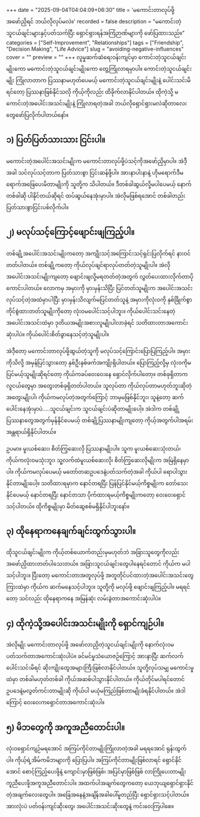 +++
date = "2025-09-04T04:04:09+06:30"
title = 'မကောင်းတာလုပ်ဖို့ အဖော်ညှိရင် ဘယ်လိုလုပ်မလဲ။'
recorded = false
description = "မကောင်းတဲ့သူငယ်ချင်းများနှင့်ပတ်သက်ပြီး ရှောင်ရှားရန်အကြံဉာဏ်များကို ဖော်ပြထားသည်။"
categories = ["Self-Improvement", "Relationships"]
tags = ["Friendship", "Decision Making", "Life Advice"]
slug = "avoiding-negative-influences"
cover = ""
preview = ""
+++
လူမှုဆက်ဆံရေးဝန်းကျင်မှာ ကောင်းတဲ့သူငယ်ချင်းမျိုးကော မကောင်းတဲ့သူငယ်ချင်းမျိုးကော တွေ့ကြုံလာရမှာပါ။ ကောင်းတဲ့သူငယ်ချင်းမျိုး ကြုံလာတာက ပြဿနာမဟုတ်ပေမယ့် မကောင်းတဲ့သူငယ်ချင်းမျိုးနဲ့ ပေါင်းသင်းမိရင်တော့ ပြဿနာဖြစ်နိုင်သလို ကိုယ့်ကိုလည်း ထိခိုက်လာနိုင်ပါတယ်။ ထိုကဲ့သို့ မကောင်းတဲ့အပေါင်းအသင်းမျိုးနဲ့ ကြုံလာရတဲ့အခါ ဘယ်လိုရှောင်ရှားမလဲဆိုတာလေးတွေဖော်ပြလိုက်ပါတယ်နော်။ 

## ၁) ပြတ်ပြတ်သားသား ငြင်းပါ။
မကောင်းတဲ့အပေါင်းအသင်းမျိုးက မကောင်းတာလုပ်ဖို့ပဲသင့်ကိုအဖော်ညှိမှာပါ။ အဲဒီ့အခါ သင်လုပ်သင့်တာက ပြတ်သားစွာ ငြင်းဆန်ဖို့ပါ။ အားနာပါးနာနဲ့ ဟိုမရောက်ဒီမရောက်အဖြေပေးမိတာမျိုးကို သူတို့က သိပါတယ်။ ဒီတစ်ခါဆွယ်လို့မပါပေမယ့် နောက်တစ်ခါဆို ပါနိုင်တယ်ဆိုရင် ထပ်ဆွယ်နေအုံးမှာပါ။ အဲလိုမဖြစ်ရအောင် တစ်ခါတည်း ပြတ်သားစွာငြင်းပစ်လိုက်ပါ။ 

## ၂) မလုပ်သင့်ကြောင့်ဖျောင်းဖျကြည့်ပါ။
တစ်ချို့အပေါင်းအသင်းမျိုးကတော့ အကျိုးသင့်အကြောင်းသင့်ရှင်းပြလိုက်ရင် နားဝင်တတ်ပါတယ်။ တစ်ချို့ကတော့ ကိုယ်လုပ်ချင်ရာလုပ်တတ်တဲ့သူမျိုးပါ။ အဲလိုအပေါင်းအသင်းမျိုးကျတော့ ဖျောင်းဖျလို့မရတတ်တဲ့အတွက် လွှတ်ပေးထားလိုက်တာပိုကောင်းပါတယ်။ လောကမှ အမှားကို မှားမှန်းသိပြီး ပြင်တတ်သူမျိုးက အပေါင်းအသင်းလုပ်သင့်တဲ့အထဲမှာပါပြီး မှားမှန်းသိလျက်မပြင်တတ်သူနဲ့ အမှားကိုလုံးဝကို နှစ်ခြိုက်စွာကိုင်စွဲထားတတ်သူမျိုးကိုတော့ လုံးဝမပေါင်းသင့်ပါဘူး။ ကိုယ်ပေါင်းသင်းနေတဲ့ အပေါင်းအသင်းထဲမှာ ဒုတိယအမျိုးအစားလူမျိုးပါလာခဲ့ရင် သတိထားတာအကောင်းဆုံးပါပဲ။ ကိုယ်ပေါင်းစိတ်ခွာနေသင့်တဲ့သူမျိုးပါ။

အဲဒီ့တော့ မကောင်းတာလုပ်ဖို့ဆွယ်တဲ့သူကို မလုပ်သင့်ကြောင်းပြောပြကြည့်ပါ။ အမှားကိုသိလို့ အမှန်ပြင်သွားတော့ နှစ်ဦးနှစ်ဖက်အကျိုးရှိပါတယ်။ ပြောကြည့်လို့မှ လုံးဝကိုမပြင်မယ့်သူမျိုးဆိုရင်တော့ ကိုယ်ကခပ်ဝေးဝေးနေ ရှောင်လိုက်ပါတော့။ တစ်ခုရှိတာက လူငယ်တွေမှာ အတွေးတစ်ခုရှိတတ်ပါတယ်။ သူလုပ်တာ ကိုယ်လုပ်တာမဟုတ်ဘူးဆိုတဲ့အတွေးမျိုးပါ၊ ကိုယ်ကမလုပ်တဲ့အတွက်ကြောင့် ဘာမှမဖြစ်နိုင်ဘူး၊ သူနဲ့တော့ ဆက်ပေါင်းနေအုံးမှာပဲ…..သူငယ်ချင်းက သူငယ်ချင်းပဲဆိုတာမျိုးပေါ့။ အဲဒါက တစ်ချို့ပြဿနာတွေအတွက်မှန်နိုင်ပေမယ့် တစ်ချို့ပြဿနာမျိုးကျတော့ ကိုယ့်အတွက်ပါအရမ်းအန္တရာယ်ရှိနိုင်ပါတယ်။

ဥပမာ။ မူးယစ်ဆေး၊ စိတ်ကြွဆေးလို ပြဿနာမျိုးပါ။ သူက မူးယစ်ဆေးသုံးတယ်၊ ကိုယ်ကလုံးဝမသုံးဘူး၊ သူ့လက်ထဲမူးယစ်ဆေးလို၊ စိတ်ကြွဆေးလိုမျိုးက အမြဲရှိနေမှာပါ။ ကိုယ်ကမလုပ်ပေမယ့် မတော်တဆဥပဒေနဲ့ပတ်သက်တဲ့အခါ ကိုယ်ပါ ရောပါသွားနိုင်တာမျိုးပေါ့။ သတိထားရမှာက နောင်တရပြီး ပြန်ပြင်နိုင်မယ့်ကိစ္စမျိုးက တော်သေးနိုင်ပေမယ့် နောင်တရပြီး နောင်တသာ ပိုက်ထားရမယ့်ကိစ္စမျိုးကတော့ ဝေးဝေးရှောင်သင့်ပါတယ်။ ထိုကိစ္စမျိုးမှာ မိတ်ဆွေစစ်မရှိနိုင်ပါဘူးနော်။ 

## ၃) ထိုနေရာကနေချက်ချင်းထွက်သွားပါ။
ထိုသူငယ်ချင်းမျိုးက ကိုယ့်တစ်ယောက်တည်းမှမဟုတ်ဘဲ အခြားသူတွေကိုလည်းအဖော်ညှိထားတတ်ပါသေးတယ်။ အခြားသူငယ်ချင်းတွေပါနေရင်တောင် ကိုယ်က မပါသင့်ပါဘူး။ ပြီးတော့ မကောင်းတာအတူလုပ်ဖို့ အတူတိုင်ပင်ထားတဲ့အပေါင်းအသင်းတွေကြားထဲမှာ ကိုယ်က ဆက်မနေသင့်ပါဘူး။ သူတို့ကို မလုပ်ဖို့ ဖျောင်းဖျကြည့်ပါ။ မရရင်တော့ သင်လည်း ထိုနေရာကနေ အမြန်ဆုံး လမ်းခွဲတာအကောင်းဆုံးပါပဲ။ 

## ၄) ထိုကဲ့သို့အပေါင်းအသင်းမျိုးကို ရှောင်ကျဉ်ပါ။
အဲလိုမျိုး မကောင်းတာလုပ်ဖို့ အဖော်လာညှိတဲ့သူငယ်ချင်းမျိုးကို နောက်လုံးဝမပတ်သက်တာအကောင်းဆုံးပါပဲ။ ခင်မင်မှုသံယောဇဉ်ကြောင့် အားနာပြီး ဆက်လက်ပေါင်းသင်းမိရင် ဆိုးကျိုးတွေအများကြီးဖြစ်လာနိုင်ပါတယ်။ သူတို့လုပ်သမျှ မကောင်းမှုထဲမှာ တစ်ခါမဟုတ်တစ်ခါ ကိုယ်အဆစ်ပါသွားနိုင်ပါတယ်။ ကိုယ်တိုင်မပါရင်တောင် ဥပဒေနဲ့မလွတ်ကင်းတာမျိုးဆို ကိုယ်ပါ မယုံမကြည်ဖြစ်တာမျိုးခံရနိုင်ပါတယ်။ အဲဒါကြောင့် ဝေးဝေးကရှောင်တာအကောင်းဆုံးပါ။ 

## ၅) မိဘတွေကို အကူအညီတောင်းပါ။
လုံးဝရှောင်ကျဉ်မရအောင် အကြပ်ကိုင်တာမျိုးကြုံလာတဲ့အခါ မရရအောင် ရုန်းထွက်ပါ။ ကိုယ့်ရဲ့အိမ်ကမိဘများကို ပြောပြပါ။ အကြပ်ကိုင်တာမျိုးဖြစ်လာရင် ရှောင်နိုင်အောင် စောင့်ကြည့်ပေးဖို့နဲ့ ကျောင်းမှာဖြစ်ဖြစ်၊ အပြင်မှာဖြစ်ဖြစ် လာကြိုပေးတာမျိုး ကူညီပေးဖို့အကူအညီတောင်းပါ။ အထက်ပါအချက်တွေကတော့ ယေဘုယျရှောင်ရှားနိုင်တဲ့အချက်လေးတွေပါ။ အခြေအနေနဲ့အချိန်အခါပေါ်မူတည်ပြီး ရှောင်ရှားသင့်ပါတယ်။ အားလုံးပဲ ပတ်ဝန်းကျင်ဆိုးတွေ၊ အပေါင်းအသင်းဆိုးတွေနဲ့ ကင်းဝေးကြပါစေ။